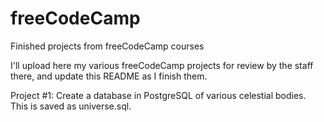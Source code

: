 # freeCodeCamp
Finished projects from freeCodeCamp courses

I'll upload here my various freeCodeCamp projects for review by the staff there, and update this README as I finish them.

Project #1: Create a database in PostgreSQL of various celestial bodies. This is saved as universe.sql.
